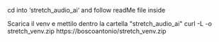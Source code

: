 cd into ‘stretch_audio_ai‘ and follow readMe file inside


Scarica il venv e mettilo dentro la cartella "stretch_audio_ai"
curl -L -o stretch_venv.zip https://boscoantonio/stretch_venv.zip
